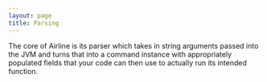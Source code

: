 ```yaml
---
layout: page
title: Parsing
---
```


The core of Airline is its parser which takes in string arguments passed into the JVM and turns that into a command instance with appropriately populated fields that your code can then use to actually run its intended function.